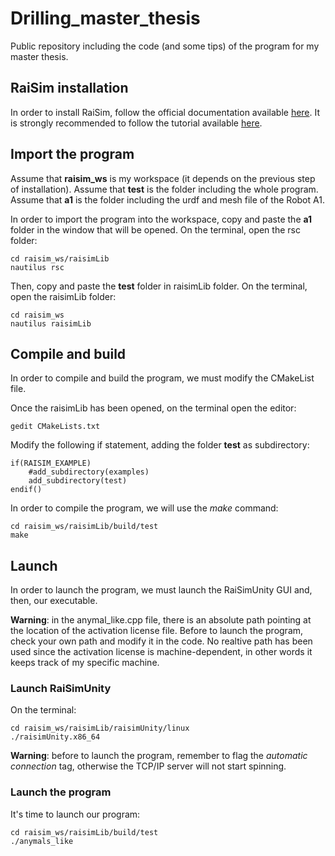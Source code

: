 # Drilling_master_thesis
Public repository including the code (and some tips) of the program for my master thesis. 

## RaiSim installation
In order to install RaiSim, follow the official documentation available [here](https://raisim.com/sections/Installation.html).
It is strongly recommended to follow the tutorial available [here](https://www.youtube.com/watch?v=sfCR75Q58vI&t=167s&pp=ugMICgJpdBABGAE%3D).

## Import the program
Assume that **raisim_ws** is my workspace (it depends on the previous step of installation).
Assume that **test** is the folder including the whole program.
Assume that **a1** is the folder including the urdf and mesh file of the Robot A1.

In order to import the program into the workspace, copy and paste the **a1** folder in the window that will be opened. 
On the terminal, open the rsc folder:

```
cd raisim_ws/raisimLib
nautilus rsc
```

Then, copy and paste the **test** folder in raisimLib folder.
On the terminal, open the raisimLib folder:

```
cd raisim_ws
nautilus raisimLib
```

## Compile and build
In order to compile and build the program, we must modify the CMakeList file.

Once the raisimLib has been opened, on the terminal open the editor:

```
gedit CMakeLists.txt 
```

Modify the following if statement, adding the folder **test** as subdirectory: 

```
if(RAISIM_EXAMPLE)
    #add_subdirectory(examples)
    add_subdirectory(test)
endif()
```

In order to compile the program, we will use the *make* command:

```
cd raisim_ws/raisimLib/build/test
make
```

## Launch 
In order to launch the program, we must launch the RaiSimUnity GUI and, then, our executable. 

**Warning**: in the anymal_like.cpp file, there is an absolute path pointing at the location of the activation license file. Before to launch the program, check your own path and modify it in the code. No realtive path has been used since the activation license is machine-dependent, in other words it keeps track of my specific machine. 

### Launch RaiSimUnity
On the terminal:

```
cd raisim_ws/raisimLib/raisimUnity/linux
./raisimUnity.x86_64
```

**Warning**: before to launch the program, remember to flag the *automatic connection* tag, otherwise the TCP/IP server will not start spinning.

### Launch the program
It's time to launch our program:

```
cd raisim_ws/raisimLib/build/test
./anymals_like
```






